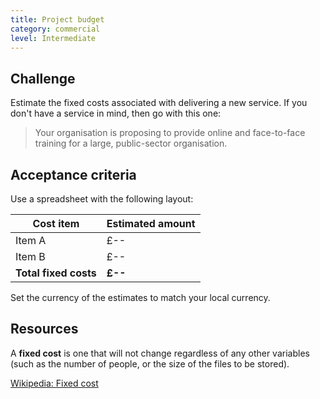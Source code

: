 ```yaml
---
title: Project budget
category: commercial
level: Intermediate
---
```

## Challenge

Estimate the fixed costs associated with delivering a new service. If you don't have a service in mind, then go with this one:

> Your organisation is proposing to provide online and face-to-face training for a large, public-sector organisation. 

## Acceptance criteria

Use a spreadsheet with the following layout:

| Cost item | Estimated amount |
|---|---|
| Item A  | £--  |
| Item B  | £--  |
| **Total fixed costs** | **£--** |

Set the currency of the estimates to match your local currency.

## Resources

A **fixed cost** is one that will not change regardless of any other variables (such as the number of people, or the size of the files to be stored).

[Wikipedia: Fixed cost](https://en.wikipedia.org/wiki/Fixed_cost)
